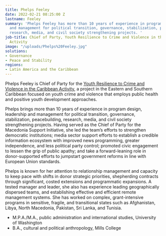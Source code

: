 ```yaml
---
title: Phelps Feeley
date: 2022-02-21 08:25:00 Z
lastname: Feeley
summary: 'Phelps Feeley has more than 10 years of experience in program design, leadership
  and management for political transition, governance, stabilization, peacebuilding,
  research, media, and civil society strengthening projects. '
job-title: Chief of Party, Youth Resilience to Crime and Violence in the Caribbean
  Activity
image: "/uploads/Phelps%20Feeley.jpg"
solutions:
- Governance
- Peace and Stability
regions:
- Latin America and the Caribbean
---
```


Phelps Feeley is Chief of Party for the [Youth Resilience to Crime and Violence in the Caribbean Activity](https://www.dai.com/our-work/projects/regional-youth-resilience-to-crime-and-violence-in-the-caribbean-activity), a project in the Eastern and Southern Caribbean focused on youth crime and violence that employs public health and positive youth development approaches.

Phelps brings more than 10 years of experience in program design, leadership and management for political transition, governance, stabilization, peacebuilding, research, media, and civil society strengthening projects. Having served as the Chief of Party for the Macedonia Support Initiative, she led the team’s efforts to strengthen democratic institutions; media sector support efforts to establish a credible information ecosystem with improved news programming, greater independence, and less political party control; promoted civic engagement to lessen the grip of public apathy; and take a forward-leaning role in donor-supported efforts to jumpstart government reforms in line with European Union standards.

Phelps is known for her attention to relationship management and capacity to keep pace with shifts in donor strategic priorities, shepherding contracts through significant, costed extensions and programmatic expansions.  A tested manager and leader, she also has experience leading geographically dispersed teams, and establishing effective and efficient remote management systems. She has worked on complex, grant-intensive programs in sensitive, fragile, and transitional states such as Afghanistan, Libya, North Macedonia, Pakistan, Sri Lanka, and Tunisia. 

* M.P.A./M.A., public administration and international studies, University of Washington
* B.A., cultural and political anthropology, Mills College